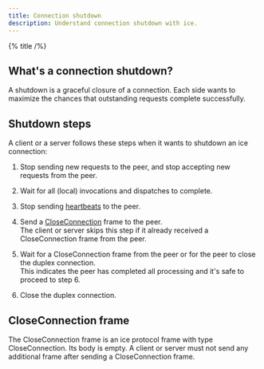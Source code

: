 ```yaml
---
title: Connection shutdown
description: Understand connection shutdown with ice.
---
```


{% title /%}

## What's a connection shutdown?

A shutdown is a graceful closure of a connection. Each side wants to maximize the chances that outstanding requests
complete successfully.

## Shutdown steps

A client or a server follows these steps when it wants to shutdown an ice connection:

1. Stop sending new requests to the peer, and stop accepting new requests from the peer.

2. Wait for all (local) invocations and dispatches to complete.

3. Stop sending [heartbeats](connection-establishment#validate-connection-frame) to the peer.

4. Send a [CloseConnection](#close-connection-frame) frame to the peer.\
The client or server skips this step if it already received a CloseConnection frame from the peer.

5. Wait for a CloseConnection frame from the peer or for the peer to close the duplex connection.\
This indicates the peer has completed all processing and it's safe to proceed to step 6.

6. Close the duplex connection.

## CloseConnection frame

The CloseConnection frame is an ice protocol frame with type CloseConnection. Its body is empty. A client or server
must not send any additional frame after sending a CloseConnection frame.
